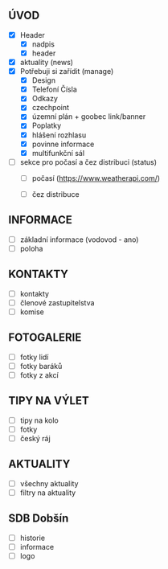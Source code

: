 ## ÚVOD
- [x] Header
    - [x] nadpis
    - [x] header
- [x] aktuality (news)
- [x] Potřebuji si zařídit (manage)
    - [x] Design
    - [x] Telefoní Čísla
    - [x] Odkazy
    - [x] czechpoint
    - [x] územní plán + goobec link/banner
    - [x] Poplatky
    - [x] hlášení rozhlasu
    - [x] povinne informace
    - [x] multifunkční sál
- [ ] sekce pro počasí a čez distribuci (status)
    - [ ] počasí (https://www.weatherapi.com/)
    - [ ] čez distribuce


## INFORMACE
- [ ] základní informace (vodovod - ano)
- [ ] poloha

## KONTAKTY
- [ ] kontakty
- [ ] členové zastupitelstva
- [ ] komise

## FOTOGALERIE
- [ ] fotky lidí
- [ ] fotky baráků
- [ ] fotky z akcí

## TIPY NA VÝLET
- [ ] tipy na kolo
- [ ] fotky
- [ ] český ráj

## AKTUALITY
- [ ] všechny aktuality
- [ ] filtry na aktuality

## SDB Dobšín
- [ ] historie
- [ ] informace
- [ ] logo